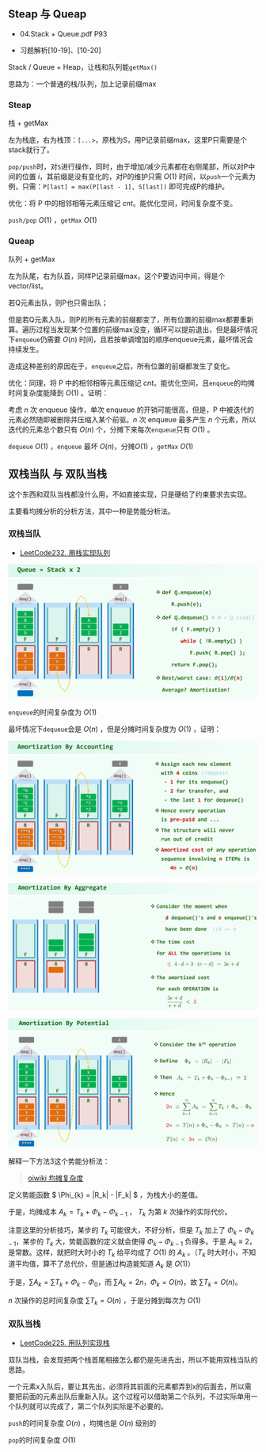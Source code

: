 ## Steap 与 Queap

* 04.Stack + Queue.pdf P93

* 习题解析[10-19]、[10-20]

Stack / Queue + Heap，让栈和队列能`getMax()`

思路为：一个普通的栈/队列，加上记录前缀max

### Steap

栈 + getMax

左为栈底，右为栈顶：`[...>`，原栈为S，用P记录前缀max，这里P只需要是个stack就行了。

`pop/push`时，对`S`进行操作，同时，由于增加/减少元素都在右侧尾部，所以对P中间的位置 $i$，其前缀是没有变化的，对P的维护只需 $O(1)$ 时间，以`push`一个元素为例，只需：`P[last] = max(P[last - 1], S[last])` 即可完成P的维护。

优化：将 P 中的相邻相等元素压缩记 $cnt$。能优化空间，时间复杂度不变。

`push/pop` $O(1)$ ，`getMax` $O(1)$

### Queap

队列 + getMax

左为队尾，右为队首，同样P记录前缀max，这个P要访问中间，得是个vector/list。

若Q元素出队，则P也只需出队；

但是若Q元素入队，则P的所有元素的前缀都变了，所有位置的前缀max都要重新算。遍历过程当发现某个位置的前缀max没变，循环可以提前退出，但是最坏情况下`enqueue`仍需要 $O(n)$ 时间，且若按单调增加的顺序enqueue元素，最坏情况会持续发生。

造成这种差别的原因在于，`enqueue`之后，所有位置的前缀都发生了变化。

优化：同理，将 P 中的相邻相等元素压缩记 $cnt$。能优化空间，且`enqueue`的均摊时间复杂度能降到 $O(1)$ 。证明：

考虑 $n$ 次 enqueue 操作，单次 enqueue 的开销可能很高，但是，P 中被迭代的元素必然随即被删除并压缩入某个前驱。$n$ 次 enqueue 最多产生 $n$ 个元素，所以迭代的元素总个数只有 $O(n)$ 个，分摊下来每次`enqueue`只有 $O(1)$ 。

`dequeue` $O(1)$ ，`enqueue` 最坏 $O(n)$，分摊$O(1)$ ，`getMax` $O(1)$

## 双栈当队 与 双队当栈

这个东西和双队当栈都没什么用，不如直接实现，只是硬给了约束要求去实现。

主要看均摊分析的分析方法，其中一种是势能分析法。

### 双栈当队

* [LeetCode232. 用栈实现队列](https://leetcode.cn/problems/implement-queue-using-stacks/)

![img](img/1.png)

`enqueue`的时间复杂度为 $O(1)$

最坏情况下`dequeue`会是 $O(n)$ ，但是分摊时间复杂度为 $O(1)$ ，证明：

![img](img/2.png)

![img](img/3.png)

![img](img/4.png)

解释一下方法3这个势能分析法：

> [oiwiki 均摊复杂度](https://oi-wiki.org/basic/amortized-analysis/)

定义势能函数 $ \Phi_{k} = |R_k| - |F_k| $ ，为栈大小的差值。

于是，均摊成本 $A_k = T_k + \Phi_{k} - \Phi_{k - 1}$ ， $T_k$ 为第 $k$ 次操作的实际代价。

注意这里的分析技巧，某步的 $T_k$ 可能很大，不好分析，但是 $T_k$ 加上了 $\Phi_{k} - \Phi_{k - 1}$，某步的 $T_k$ 大，势能函数的定义就会使得 $\Phi_{k} - \Phi_{k - 1}$ 负得多。于是 $A_k \equiv 2$，是常数。这样，就把时大时小的 $T_k$ 给平均成了 $O(1)$ 的 $A_k$ 。（$T_k$ 时大时小，不知道平均值，算不了总代价，但是通过构造能知道 $A_k$ 是 $O(1)$）

于是，$\sum A_k = \sum T_k + \Phi_{k} - \Phi_{0}$，而 $\sum A_k = 2n，\Phi_{k} = O(n)$，故 $\sum T_k = O(n)$。

$n$ 次操作的总时间复杂度 $\sum T_k = O(n)$ ，于是分摊到每次为 $O(1)$

### 双队当栈

* [LeetCode225. 用队列实现栈](https://leetcode.cn/problems/implement-stack-using-queues/)

双队当栈，会发现把两个栈首尾相接怎么都仍是先进先出，所以不能用双栈当队的思路。

一个元素x入队后，要让其先出，必须将其前面的元素都弄到x的后面去，所以需要把前面的元素出队后重新入队。这个过程可以借助第二个队列，不过实际单用一个队列就可以完成了，第二个队列实际是不必要的。

`push`的时间复杂度 $O(n)$ ，均摊也是 $O(n)$ 级别的

`pop`的时间复杂度 $O(1)$